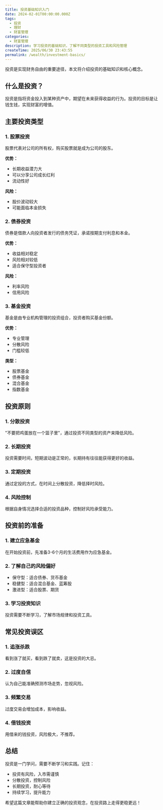 ```yaml
---
title: 投资基础知识入门
date: 2024-02-01T00:00:00.000Z
tags:
  - 投资
  - 理财
  - 财富管理
categories:
  - 财富管理
description: 学习投资的基础知识，了解不同类型的投资工具和风险管理
createTime: 2025/06/30 23:43:55
permalink: /wealth/investment-basics/
---
```


<ArticleNavigation 
  :showBreadcrumb="true"
  :showRelatedArticles="false"
/>


投资是实现财务自由的重要途径，本文将介绍投资的基础知识和核心概念。

## 什么是投资？

投资是指将资金投入到某种资产中，期望在未来获得收益的行为。投资的目标是让钱生钱，实现财富的增值。

## 主要投资类型

### 1. 股票投资

股票代表对公司的所有权，购买股票就是成为公司的股东。

**优势：**
- 长期收益潜力大
- 可以分享公司成长红利
- 流动性好

**风险：**
- 股价波动较大
- 可能面临本金损失

### 2. 债券投资

债券是借款人向投资者发行的债务凭证，承诺按期支付利息和本金。

**优势：**
- 收益相对稳定
- 风险相对较低
- 适合保守型投资者

**风险：**
- 利率风险
- 信用风险

### 3. 基金投资

基金是由专业机构管理的投资组合，投资者购买基金份额。

**优势：**
- 专业管理
- 分散风险
- 门槛较低

**类型：**
- 股票基金
- 债券基金
- 混合基金
- 指数基金

## 投资原则

### 1. 分散投资

"不要把鸡蛋放在一个篮子里"，通过投资不同类型的资产来降低风险。

### 2. 长期投资

投资需要时间，短期波动是正常的，长期持有往往能获得更好的收益。

### 3. 定期投资

通过定投的方式，在时间上分散投资，降低择时风险。

### 4. 风险控制

根据自身情况选择合适的投资品种，控制好风险承受能力。

## 投资前的准备

### 1. 建立应急基金

在开始投资前，先准备3-6个月的生活费用作为应急基金。

### 2. 了解自己的风险偏好

- 保守型：适合债券、货币基金
- 稳健型：适合混合基金、蓝筹股
- 激进型：适合股票、期货

### 3. 学习投资知识

投资需要不断学习，了解市场规律和投资工具。

## 常见投资误区

### 1. 追涨杀跌

看到涨了就买，看到跌了就卖，这是投资的大忌。

### 2. 过度自信

认为自己能准确预测市场走势，忽视风险。

### 3. 频繁交易

过度交易会增加成本，影响收益。

### 4. 借钱投资

用借来的钱投资，风险极大，不推荐。

## 总结

投资是一门学问，需要不断学习和实践。记住：

- 投资有风险，入市需谨慎
- 分散投资，控制风险
- 长期投资，耐心等待
- 持续学习，提升能力

希望这篇文章能帮助你建立正确的投资观念，在投资路上走得更稳更远！ 